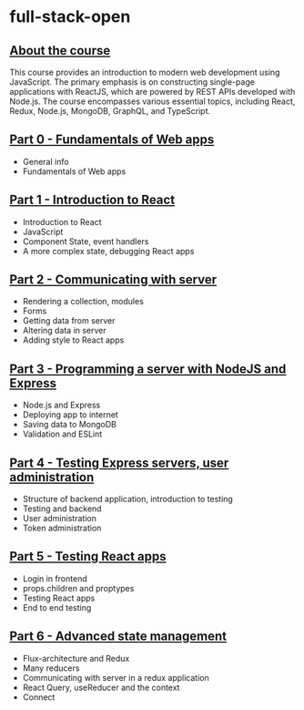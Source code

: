 # full-stack-open
## [About the course](https://fullstackopen.com/en/)
This course provides an introduction to modern web development using JavaScript. The primary emphasis is on constructing single-page applications with ReactJS, which are powered by REST APIs developed with Node.js. The course encompasses various essential topics, including React, Redux, Node.js, MongoDB, GraphQL, and TypeScript.
## [Part 0 - Fundamentals of Web apps](https://fullstackopen.com/en/part0)
- General info
- Fundamentals of Web apps
## [Part 1 - Introduction to React](https://fullstackopen.com/en/part1)
- Introduction to React
- JavaScript
- Component State, event handlers
- A more complex state, debugging React apps
## [Part 2 - Communicating with server](https://fullstackopen.com/en/part2)
- Rendering a collection, modules
- Forms
- Getting data from server
- Altering data in server
- Adding style to React apps
## [Part 3 - Programming a server with NodeJS and Express](https://fullstackopen.com/en/part3)
- Node.js and Express
- Deploying app to internet
- Saving data to MongoDB
- Validation and ESLint
## [Part 4 - Testing Express servers, user administration](https://fullstackopen.com/en/part4)
- Structure of backend application, introduction to testing
- Testing and backend
- User administration
- Token administration
## [Part 5 - Testing React apps](https://fullstackopen.com/en/part5)
- Login in frontend
- props.children and proptypes
- Testing React apps
- End to end testing
## [Part 6 - Advanced state management](https://fullstackopen.com/en/part6)
- Flux-architecture and Redux
- Many reducers
- Communicating with server in a redux application
- React Query, useReducer and the context
- Connect

